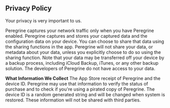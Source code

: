 ## Privacy Policy

Your privacy is very important to us.

Peregrine captures your network traffic only when you have Peregrine enabled. Peregrine captures and stores your captured data and the configuration data on your device. You can choose to share that data using the sharing functions in the app. Peregrine will not share your data, or metadata about your data, unless you explicitly choose to do so using the sharing function. Note that your data may be transferred off your device by a backup process, including iCloud Backup, iTunes, or any other backup solution. The developers of Peregrine do not have access to your data.

**What Information We Collect**
The App Store receipt of Peregrine and the device ID.
Peregrine may use that information to verify the status of purchase and to check if you're using a pirated copy of Peregrine. The device ID is a random generated string and will be changed when system is restored. These information will not be shared with third parties.
